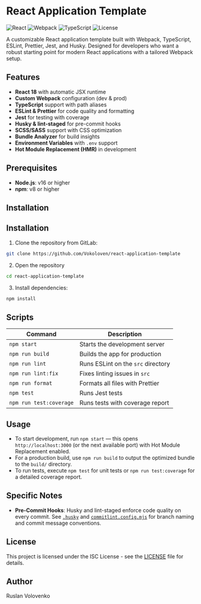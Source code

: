 # React Application Template

![React](https://img.shields.io/badge/React-18.3.1-blue) ![Webpack](https://img.shields.io/badge/Webpack-5.98.0-green) ![TypeScript](https://img.shields.io/badge/TypeScript-5.7.3-blueviolet) ![License](https://img.shields.io/badge/license-ISC-lightgrey)

A customizable React application template built with Webpack, TypeScript, ESLint, Prettier, Jest, and Husky. Designed for developers who want a robust starting point for modern React applications with a tailored Webpack setup.

## Features

- **React 18** with automatic JSX runtime
- **Custom Webpack** configuration (dev & prod)
- **TypeScript** support with path aliases
- **ESLint & Prettier** for code quality and formatting
- **Jest** for testing with coverage
- **Husky & lint-staged** for pre-commit hooks
- **SCSS/SASS** support with CSS optimization
- **Bundle Analyzer** for build insights
- **Environment Variables** with `.env` support
- **Hot Module Replacement (HMR)** in development

## Prerequisites

- **Node.js**: v16 or higher
- **npm**: v8 or higher

## Installation

## Installation

1. Clone the repository from GitLab:

```bash
git clone https://github.com/Vokoloven/react-application-template
```

2. Open the repository

```bash
cd react-application-template
```

3. Install dependencies:

```bash
npm install
```

## Scripts

| Command                 | Description                        |
| ----------------------- | ---------------------------------- |
| `npm start`             | Starts the development server      |
| `npm run build`         | Builds the app for production      |
| `npm run lint`          | Runs ESLint on the `src` directory |
| `npm run lint:fix`      | Fixes linting issues in `src`      |
| `npm run format`        | Formats all files with Prettier    |
| `npm test`              | Runs Jest tests                    |
| `npm run test:coverage` | Runs tests with coverage report    |

## Usage

- To start development, run `npm start` — this opens `http://localhost:3000` (or the next available port) with Hot Module Replacement enabled.
- For a production build, use `npm run build` to output the optimized bundle to the `build/` directory.
- To run tests, execute `npm test` for unit tests or `npm run test:coverage` for a detailed coverage report.

## Specific Notes

- **Pre-Commit Hooks**: Husky and lint-staged enforce code quality on every commit. See [`.husky`](./.husky/) and [`commitlint.config.mjs`](./commitlint.config.mjs) for branch naming and commit message conventions.

## License

This project is licensed under the ISC License - see the [LICENSE](LICENSE) file for details.

## Author

Ruslan Volovenko
